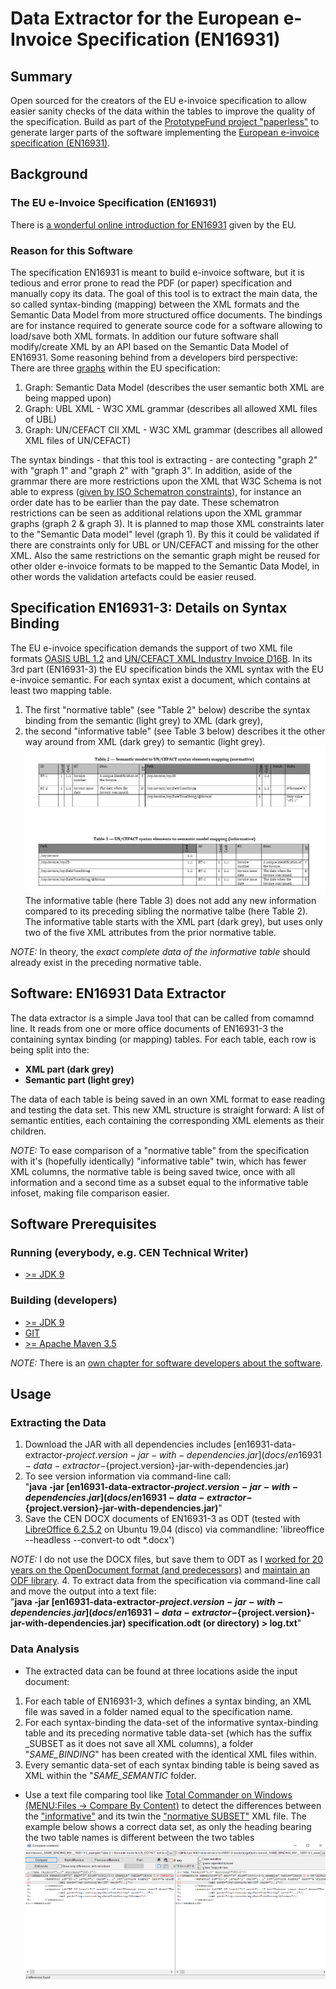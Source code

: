 # Data Extractor for the European e-Invoice Specification (EN16931)
## Summary
Open sourced for the creators of the EU e-invoice specification to allow easier sanity checks of the data within the tables to improve the quality of the specification.
Build as part of the [PrototypeFund project "paperless"](https://prototypefund.de/project/papierloser-alltag/) to generate larger parts of the software implementing the [European e-invoice specification (EN16931)](https://invoice.fans/en/EN16931-en/).

## Background
### The EU e-Invoice Specification (EN16931)
There is [a wonderful online introduction for EN16931](https://ec.europa.eu/cefdigital/wiki/display/CEFDIGITAL/Compliance+with+eInvoicing+standard) given by the EU.

### Reason for this Software
The specification EN16931 is meant to build e-invoice software, but it is tedious and error prone to read the PDF (or paper) specification and manually copy its data.
The goal of this tool is to extract the main data, the so called syntax-binding (mapping) between the XML formats and the Semantic Data Model from more structured office documents. The bindings are for instance required to generate source code for a software allowing to load/save both XML formats. In addition our future software shall modify/create XML by an API based on the Semantic Data Model of EN16931.
Some reasoning behind from a developers bird perspective:
<br/>There are three [graphs](https://en.wikipedia.org/wiki/Seven_Bridges_of_K%C3%B6nigsberg) within the EU specification:
1. Graph: Semantic Data Model (describes the user semantic both XML are being mapped upon)
2. Graph: UBL XML - W3C XML grammar (describes all allowed XML files of UBL)
3. Graph: UN/CEFACT CII XML - W3C XML grammar (describes all allowed XML files of UN/CEFACT)

The syntax bindings - that this tool is extracting - are contecting "graph 2" with "graph 1" and "graph 2" with "graph 3".
In addition, aside of the grammar there are more restrictions upon the XML that W3C Schema is not able to express ([given by ISO Schematron constraints](https://github.com/CenPC434/validation)), for instance an order date has to be earlier than the pay date.
These schematron restrictions can be seen as additional relations upon the XML grammar graphs (graph 2 & graph 3).
It is planned to map those XML constraints later to the "Semantic Data model" level (graph 1). By this it could be validated if there are constraints only for UBL or UN/CEFACT and missing for the other XML.
Also the same restrictions on the semantic graph might be reused for other older e-invoice formats to be mapped to the Semantic Data Model, in other words the validation artefacts could be easier reused.

## Specification EN16931-3: Details on Syntax Binding
The EU e-invoice specification demands the support of two XML file formats [OASIS UBL 1.2](http://docs.oasis-open.org/ubl/UBL-2.1.html) and [UN/CEFACT XML Industry Invoice D16B](https://www.unece.org/cefact/xml_schemas/index).
In its 3rd part (EN16931-3) the EU specification binds the XML syntax with the EU e-invoice semantic. For each syntax exist a document, which contains at least two mapping table.
1. The first "normative table" (see "Table 2" below) describe the syntax binding from the semantic (light grey) to XML (dark grey),
2. the second "informative table" (see Table 3 below) describes it the other way around from XML (dark grey) to semantic (light grey).
![Two example tables for UN/CEFACT](docs/resources/3-3-both-tables.png)
The informative table (here Table 3) does not add any new information compared to its preceding sibling the normative talbe (here Table 2). The informative table starts with the XML part (dark grey), but uses only two of the five XML attributes from the prior normative table.

*NOTE:*
In theory, the *exact complete data of the informative table* should already exist in the preceding normative table.

## Software: EN16931 Data Extractor
The data extractor is a simple Java tool that can be called from comamnd line. It reads from one or more office documents of EN16931-3 the containing syntax binding (or mapping) tables.
For each table, each row is being split into the:
- __XML part (dark grey)__
- __Semantic part (light grey)__

The data of each table is being saved in an own XML format to ease reading and testing the data set.
This new XML structure is straight forward: A list of semantic entities, each containing the corresponding XML elements as their children.

*NOTE:*
To ease comparison of a "normative table" from the specification with it's (hopefully identically) "informative table" twin, which has fewer XML columns, the normative table is being saved twice, once with all information and a second time as a subset equal to the informative table infoset, making file comparison easier.

## Software Prerequisites
### Running (everybody, e.g. CEN Technical Writer)
- [>= JDK 9](https://jdk.java.net/12/)

### Building (developers)
- [>= JDK 9](https://jdk.java.net/12/)
- [GIT](https://git-scm.com/)
- [>= Apache Maven 3.5](https://maven.apache.org/download.cgi?Preferred=ftp://mirror.reverse.net/pub/apache/)

*NOTE:*
There is an [own chapter for software developers about the software](docs/software.md).

## Usage
### Extracting the Data
1. Download the JAR with all dependencies includes [en16931-data-extractor-${project.version}-jar-with-dependencies.jar](docs/en16931-data-extractor-${project.version}-jar-with-dependencies.jar)
2. To see version information via command-line call:<br/>"__java -jar [en16931-data-extractor-${project.version}-jar-with-dependencies.jar](docs/en16931-data-extractor-${project.version}-jar-with-dependencies.jar)__"
3. Save the CEN DOCX documents of EN16931-3 as ODT (tested with [LibreOffice 6.2.5.2](https://www.libreoffice.org/download/download/) on Ubuntu 19.04 (disco) via commandline: 'libreoffice --headless --convert-to odt *.docx')

*NOTE:* I do not use the DOCX files, but save them to ODT as I [worked for 20 years on the OpenDocument format (and predecessors)](https://www.oasis-open.org/committees/tc_home.php?wg_abbrev=office-collab) and [maintain an ODF library](https://github.com/tdf/odftoolkit).
4. To extract data from the specification via command-line call and move the output into a text file:<br/>"__java -jar [en16931-data-extractor-${project.version}-jar-with-dependencies.jar](docs/en16931-data-extractor-${project.version}-jar-with-dependencies.jar) specification.odt (or directory)  > log.txt__"

### Data Analysis
- The extracted data can be found at three locations aside the input document:
1. For each table of EN16931-3, which defines a syntax binding, an XML file was saved in a folder named equal to the specification name.
2. For each syntax-binding the data-set of the informative syntax-binding table and its preceding normative table data-set (which has the suffix _SUBSET as it does not save all XML columns), a folder "_SAME_BINDING_<Format>" has been created with the identical XML files within.
3. Every semantic data-set of each syntax binding table is being saved as XML within the "_SAME_SEMANTIC_ folder.
- Use a text file comparing tool like [Total Commander on Windows (MENU:Files -> Compare By Content)](https://www.ghisler.com/download.htm) to detect the differences between the ["informative"](docs/resources/16931-3-3_example_informative.xml) and its twin the ["normative SUBSET"](docs/resources/16931-3-3_example_SUBSETnormative.xml) XML file.
The example below shows a correct data set, as only the heading bearing the two table names is different between the two tables
![Example:](docs/resources/TotalCommanderComparison.png)

